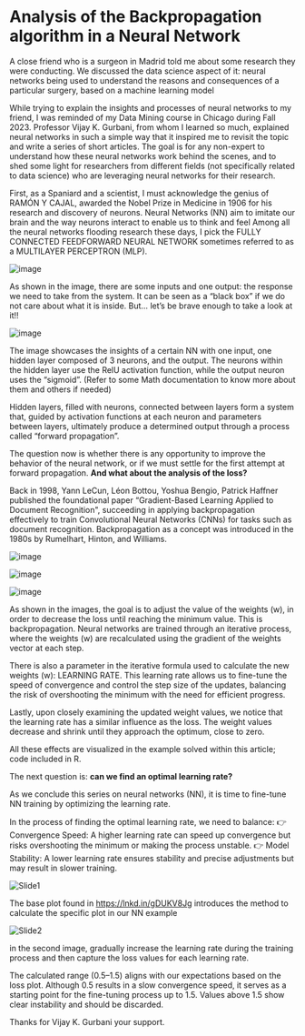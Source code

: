 # Analysis of the Backpropagation algorithm in a Neural Network

A close friend who is a surgeon in Madrid told me about some research they were conducting. We discussed the data science aspect of it: neural networks being used to understand the reasons and consequences of a particular surgery, based on a machine learning model

While trying to explain the insights and processes of neural networks to my friend, I was reminded of my Data Mining course in Chicago during Fall 2023. Professor Vijay K. Gurbani, from whom I learned so much, explained neural networks in such a simple way that it inspired me to revisit the topic and write a series of short articles. The goal is for any non-expert to understand how these neural networks work behind the scenes, and to shed some light for researchers from different fields (not specifically related to data science) who are leveraging neural networks for their research.

First, as a Spaniard and a scientist, I must acknowledge the genius of RAMÓN Y CAJAL, awarded the Nobel Prize in Medicine in 1906 for his research and discovery of neurons. Neural Networks (NN) aim to imitate our brain and the way neurons interact to enable us to think and feel
Among all the neural networks flooding research these days, I pick the FULLY CONNECTED FEEDFORWARD NEURAL NETWORK sometimes referred to as a MULTILAYER PERCEPTRON (MLP).

![image](https://github.com/user-attachments/assets/c38c6819-aa1c-442a-a442-ecdac9cda1ec)

As shown in the image, there are some inputs and one output: the response we need to take from the system. It can be seen as a “black box” if we do not care about what it is inside. But… let’s be brave enough to take a look at it!!

![image](https://github.com/user-attachments/assets/60ad1077-445f-48c1-8e79-1b61c10ce196)

The image showcases the insights of a certain NN with one input, one hidden layer composed of 3 neurons, and the output. The neurons within the hidden layer use the RelU activation function, while the output neuron uses the “sigmoid”. (Refer to some Math documentation to know more about them and others if needed)

Hidden layers, filled with neurons, connected between layers form a system that, guided by activation functions at each neuron and parameters between layers, ultimately produce a determined output through a process called “forward propagation”.

The question now is whether there is any opportunity to improve the behavior of the neural network, or if we must settle for the first attempt at forward propagation. 
**And what about the analysis of the loss?**

Back in 1998, Yann LeCun, Léon Bottou, Yoshua Bengio, Patrick Haffner published the foundational paper “Gradient-Based Learning Applied to Document Recognition", succeeding in applying backpropagation effectively to train Convolutional Neural Networks (CNNs) for tasks such as document recognition. Backpropagation as a concept was introduced in the 1980s by Rumelhart, Hinton, and Williams.

![image](https://github.com/user-attachments/assets/a1286e84-fb3a-4b6f-918a-ad147d3e5e93)

![image](https://github.com/user-attachments/assets/cc114fa5-465f-4d4b-946e-07ba8b680dd7)

![image](https://github.com/user-attachments/assets/d4c6a3a9-cab9-4281-9361-0e1604fde354)

As shown in the images, the goal is to adjust the value of the weights (w), in order to decrease the loss until reaching the minimum value. This is backpropagation. Neural networks are trained through an iterative process, where the weights (w) are recalculated using the gradient of the weights vector at each step.

There is also a parameter in the iterative formula used to calculate the new weights (w): LEARNING RATE. This learning rate allows us to fine-tune the speed of convergence and control the step size of the updates, balancing the risk of overshooting the minimum with the need for efficient progress.

Lastly, upon closely examining the updated weight values, we notice that the learning rate has a similar influence as the loss. The weight values decrease and shrink until they approach the optimum, close to zero.

All these effects are visualized in the example solved within this article; code included in R.

The next question is:  **can we find an optimal learning rate?**

As we conclude this series on neural networks (NN), it is time to fine-tune NN training by optimizing the learning rate. 

In the process of finding the optimal learning rate, we need to balance:
👉 Convergence Speed: A higher learning rate can speed up convergence but risks overshooting the minimum or making the process unstable.
👉 Model Stability: A lower learning rate ensures stability and precise adjustments but may result in slower training.

![Slide1](https://github.com/user-attachments/assets/b1391792-8410-4aed-b03c-a097636ec701)

The base plot found in https://lnkd.in/gDUKV8Jg introduces the method to calculate the specific plot in our NN example

![Slide2](https://github.com/user-attachments/assets/b056d645-43ce-4dd5-b671-46f19d457998)

in the second image, gradually increase the learning rate during the training process and then capture the loss values for each learning rate.

The calculated range (0.5–1.5) aligns with our expectations based on the loss plot. Although 0.5 results in a slow convergence speed, it serves as a starting point for the fine-tuning process up to 1.5. Values above 1.5 show clear instability and should be discarded.

Thanks for Vijay K. Gurbani your support.
















